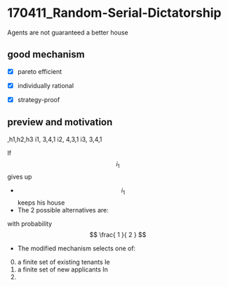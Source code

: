 # 170411_Random-Serial-Dictatorship

Agents are not guaranteed a better house


## good mechanism
- [x] pareto efficient
- [x] individually rational
- [x] strategy-proof


## preview and motivation
,h1,h2,h3
i1, 3,4,1
i2, 4,3,1
i3, 3,4,1

If $$ i_{ 1 }  $$ gives up

- $$ i_{ 1 }  $$ keeps his house
- The 2 possible alternatives are:

with probability $$ \frac{ 1 }{ 2 }  $$

- The modified mechanism selects one of:


00. a finite set of existing tenants Ie
2. a finite set of new applicants In
00. 


